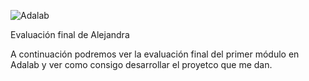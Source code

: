 ![Adalab](https://beta.adalab.es/resources/images/adalab-logo-155x61-bg-white.png)

Evaluación final de Alejandra

A continuación podremos ver la evaluación final del primer módulo en Adalab y ver como consigo desarrollar el proyetco que me dan.
